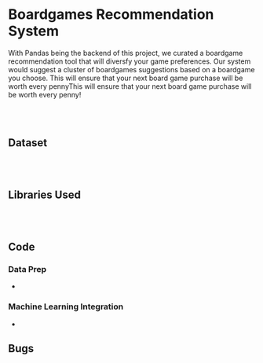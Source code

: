 # Boardgames Recommendation System   
With Pandas being the backend of this project, we curated a boardgame recommendation tool that will diversfy your game preferences. Our system would suggest a cluster of boardgames suggestions based on a boardgame you choose. This will ensure that your next board game purchase will be worth every pennyThis will ensure that your next board game purchase will be worth every penny!
 


<br><br/>

## Dataset


<br><br/>
## Libraries Used 

<br><br/>

## Code
### Data Prep 
* 

### Machine Learning Integration 
* 

## Bugs 


